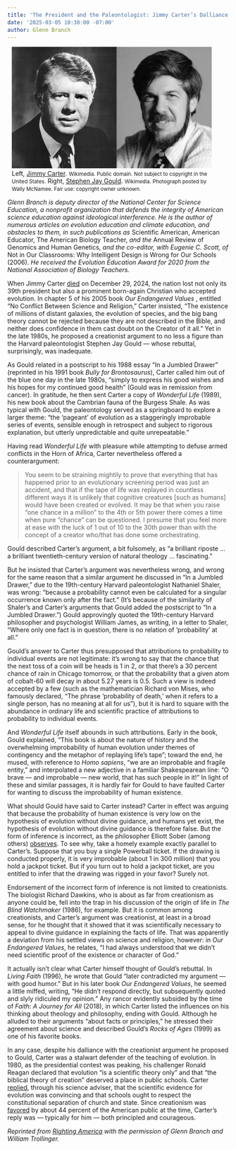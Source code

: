 ```yaml
---
title: 'The President and the Paleontologist: Jimmy Carter’s Dalliance with Creationism and Stephen Jay Gould’s Stumble in Rebutting It'
date: '2025-03-05 10:30:00 -07:00'
author: Glenn Branch
---
```


<figure class="on-the-left-side" style="margin-top: 10px; margin-right: 40px; margin-bottom: 10px; margin-left: 10px;">
<img src="/uploads/2025/Branch_Carter_Gould.jpg" alt="Left, Jimmy Carter. Right, Stephen Jay Gould."/>
<figcaption>Left, <a href="https://commons.wikimedia.org/wiki/File:Jimmy_Carter_1971_a.jpg">Jimmy Carter</a>. <small>Wikimedia. Public domain. Not subject to copyright in the United States.</small> Right, <a href="https://en.wikipedia.org/wiki/File:Stephen_Jay_Gould_2015,_portrait_(unknown_date).jpg">Stephen Jay Gould</a>. <small>Wikimedia. Photograph posted by Wally McNamee. Fair use: copyright owner unknown.</small>
</figcaption>
</figure>

<p><i>Glenn Branch is deputy director of the National Center for Science Education, a nonprofit organization that defends the integrity of American science education against ideological interference. He is the author of numerous articles on evolution education and climate education, and obstacles to them, in such publications as </i>Scientific American, American Educator, The American Biology Teacher, <i>and the </i>Annual Review of Genomics and Human Genetics, <i>and the co-editor, with Eugenie C. Scott, of </i>Not in Our Classrooms: Why Intelligent Design is Wrong for Our Schools (2006). <i> He received the Evolution Education Award for 2020 from the National Association of Biology Teachers.</i></p>

<p>When Jimmy Carter <a href="https://www.nytimes.com/2024/12/29/us/politics/jimmy-carter-dead.html">died</a> on December 29, 2024, the nation lost not only its 39th president but also a prominent born-again Christian who accepted evolution. In chapter 5 of his 2005 book <i>Our Endangered Values </i>, entitled “No Conflict Between Science and Religion,” Carter insisted, “The existence of millions of distant galaxies, the evolution of species, and the big bang theory cannot be rejected because they are not described in the Bible, and neither does confidence in them cast doubt on the Creator of it all.” Yet in the late 1980s, he proposed a creationist argument to no less a figure than the Harvard paleontologist Stephen Jay Gould — whose rebuttal, surprisingly, was inadequate.

<!--more-->

<p>As Gould related in a postscript to his 1988 essay “In a Jumbled Drawer” (reprinted in his 1991 book <i>Bully for Brontosaurus</i>), Carter called him out of the blue one day in the late 1980s, “simply to express his good wishes and his hopes for my continued good health” (Gould was in remission from cancer). In gratitude, he then sent Carter a copy of <i>Wonderful Life</i> (1989), his new book about the Cambrian fauna of the Burgess Shale. As was typical with Gould, the paleontology served as a springboard to explore a larger theme: “the ‘pageant’ of evolution as a staggeringly improbable series of events, sensible enough in retrospect and subject to rigorous explanation, but utterly unpredictable and quite unrepeatable.”</p>

<p>Having read <i>Wonderful Life</i> with pleasure while attempting to defuse armed conflicts in the Horn of Africa, Carter nevertheless offered a counterargument:

<blockquote>You seem to be straining mightily to prove that everything that has happened prior to an evolutionary screening period was just an accident, and that if the tape of life was replayed in countless different ways it is unlikely that cognitive creatures [such as humans] would have been created or evolved. It may be that when you raise “one chance in a million” to the 4th or 5th power there comes a time when pure “chance” can be questioned. I presume that you feel more at ease with the luck of 1 out of 10 to the 30th power than with the concept of a creator who/that has done some orchestrating.</blockquote>

<p>Gould described Carter’s argument, a bit fulsomely, as “a brilliant riposte ... a brilliant twentieth-century version of natural theology ... fascinating.”</p>

<p>But he insisted that Carter’s argument was nevertheless wrong, and wrong for the same reason that a similar argument he discussed in “In a Jumbled Drawer,” due to the 19th-century Harvard paleontologist Nathaniel Shaler, was wrong: “because a probability cannot even be calculated for a singular occurrence known only after the fact.” (It’s because of the similarity of Shaler’s and Carter’s arguments that Gould added the postscript to “In a Jumbled Drawer.”) Gould approvingly quoted the 19th-century Harvard philosopher and psychologist William James, as writing, in a letter to Shaler, “Where only one fact is in question, there is no relation of ‘probability’ at all.”</p>

<p>Gould’s answer to Carter thus presupposed that attributions to probability to individual events are not legitimate: it’s wrong to say that the chance that the next toss of a coin will be heads is 1 in 2, or that there’s a 30 percent chance of rain in Chicago tomorrow, or that the probability that a given atom of cobalt-60 will decay in about 5.27 years is 0.5. Such a view is indeed accepted by a few (such as the mathematician Richard von Mises, who famously declared, “The phrase ‘probability of death,’ when it refers to a single person, has no meaning at all for us”), but it is hard to square with the abundance in ordinary life and scientific practice of attributions to probability to individual events.</p>

<p>And <i>Wonderful Life</i> itself abounds in such attributions. Early in the book, Gould explained, “This book is about the nature of history and the overwhelming improbability of human evolution under themes of contingency and the metaphor of replaying life’s tape”; toward the end, he mused, with reference to <i>Homo sapiens</i>, “we are an improbable and fragile entity,” and interpolated a new adjective in a familiar Shakespearean line: “O brave — and improbable — new world, that has such people in it!” In light of these and similar passages, it is hardly fair for Gould to have faulted Carter for wanting to discuss the improbability of human existence.</p>

<p>What should Gould have said to Carter instead? Carter in effect was arguing that because the probability of human existence is very low on the hypothesis of evolution without divine guidance, and humans yet exist, the hypothesis of evolution without divine guidance is therefore false. But the form of inference is incorrect, as the philosopher Elliott Sober (among others) <a href="https://link.springer.com/article/10.1023/A:1019579220694">observes</a>. To see why, take a homely example exactly parallel to Carter’s. Suppose that you buy a single Powerball ticket. If the drawing is conducted properly, it is very improbable (about 1 in 300 million) that you hold a jackpot ticket. But if you turn out to hold a jackpot ticket, are you entitled to infer that the drawing was rigged in your favor? Surely not.</p>

<p>Endorsement of the incorrect form of inference is not limited to creationists. The biologist Richard Dawkins, who is about as far from creationism as anyone could be, fell into the trap in his discussion of the origin of life in <i>The Blind Watchmaker</i> (1986), for example. But it is common among creationists, and Carter’s argument was creationist, at least in a broad sense, for he thought that it showed that it was scientifically necessary to appeal to divine guidance in explaining the facts of life. That was apparently a deviation from his settled views on science and religion, however: in <i>Our Endangered Values</i>, he relates, “I had always understood that we didn’t need scientific proof of the existence or character of God.”</p>

<p>It actually isn’t clear what Carter himself thought of Gould’s rebuttal. In <i>Living Faith</i> (1996), he wrote that Gould “later contradicted my argument — with good humor.” But in his later book <i>Our Endangered Values</i>, he seemed a little miffed, writing, “He didn’t respond directly, but subsequently quoted and slyly ridiculed my opinion.” Any rancor evidently subsided by the time of <i>Faith: A Journey for All</i> (2018), in which Carter listed the influences on his thinking about theology and philosophy, ending with Gould. Although he alluded to their arguments “about facts or principles,” he stressed their agreement about science and described Gould’s <i>Rocks of Ages</i> (1999) as one of his favorite books.</p>

<p>In any case, despite his dalliance with the creationist argument he proposed to Gould, Carter was a stalwart defender of the teaching of evolution. In 1980, as the presidential contest was peaking, his challenger Ronald Reagan declared that evolution “is a scientific theory only” and that “the biblical theory of creation” deserved a place in public schools. Carter <a href="https://www.science.org/doi/10.1126/science.210.4465.35">replied</a>, through his science adviser, that the scientific evidence for evolution was convincing and that schools ought to respect the constitutional separation of church and state. Since creationism was <a href="https://news.gallup.com/poll/21814/evolution-creationism-intelligent-design.aspx">favored</a> by about 44 percent of the American public at the time, Carter’s reply was — typically for him — both principled and courageous.</p>

<i>Reprinted from <a href="https://rightingamerica.net/the-president-and-the-paleontologist-jimmy-carters-dalliance-with-creationism-and-stephen-jay-goulds-stumble-in-rebutting-it/"> Righting America</a> with the permission of Glenn Branch and William Trollinger.</i>
